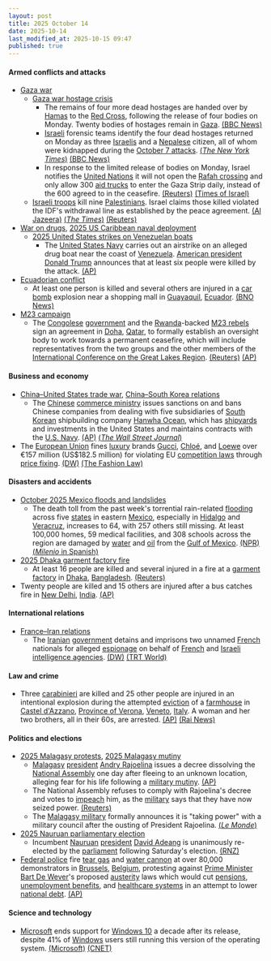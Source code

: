 ```yaml
---
layout: post
title: 2025 October 14
date: 2025-10-14
last_modified_at: 2025-10-15 09:47
published: true
---
```



#### Armed conflicts and attacks

* [Gaza war](https://en.wikipedia.org/wiki/Gaza_war "Gaza war")
  * [Gaza war hostage crisis](https://en.wikipedia.org/wiki/Gaza_war_hostage_crisis "Gaza war hostage crisis")
    * The remains of four more dead hostages are handed over by [Hamas](https://en.wikipedia.org/wiki/Hamas "Hamas") to the [Red Cross](https://en.wikipedia.org/wiki/Red_Cross "Red Cross"), following the release of four bodies on Monday. Twenty bodies of hostages remain in [Gaza](https://en.wikipedia.org/wiki/Gaza_Strip "Gaza Strip"). [(BBC News)](https://www.bbc.com/news/live/cx2r2z0gyp7t)
    * [Israeli](https://en.wikipedia.org/wiki/Israel "Israel") forensic teams identify the four dead hostages returned on Monday as three [Israelis](https://en.wikipedia.org/wiki/Israelis "Israelis") and a [Nepalese](https://en.wikipedia.org/wiki/Nepal "Nepal") citizen, all of whom were kidnapped during the [October 7 attacks](https://en.wikipedia.org/wiki/October_7_attacks "October 7 attacks"). [(*The New York Times*)](https://www.nytimes.com/2025/10/14/world/middleeast/israeli-hostages-bodies-hamas.html) [(BBC News)](https://www.bbc.com/news/articles/cx27ye11ey2o)
    * In response to the limited release of bodies on Monday, Israel notifies the [United Nations](https://en.wikipedia.org/wiki/United_Nations "United Nations") it will not open the [Rafah crossing](https://en.wikipedia.org/wiki/Rafah_Border_Crossing "Rafah Border Crossing") and only allow 300 [aid trucks](https://en.wikipedia.org/wiki/Gaza_Strip_famine "Gaza Strip famine") to enter the Gaza Strip daily, instead of the 600 agreed to in the ceasefire. [(Reuters)](https://www.reuters.com/world/middle-east/hamas-fighters-tighten-grip-gaza-clouding-future-ceasefire-2025-10-14/) [(Times of Israel)](https://www.timesofisrael.com/liveblog_entry/israel-tells-un-it-will-only-allow-half-of-agreed-number-of-aid-trucks-into-gaza-after-hamas-ceasefire-violation/)
  * [Israeli troops](https://en.wikipedia.org/wiki/Israel_Defense_Forces "Israel Defense Forces") kill nine [Palestinians](https://en.wikipedia.org/wiki/Palestinians "Palestinians"). Israel claims those killed violated the IDF's withdrawal line as established by the peace agreement. [(Al Jazeera)](https://www.aljazeera.com/news/liveblog/2025/10/14/live-trump-signs-gaza-ceasefire-deal-with-leaders-of-qatar-egypt-turkiye) [(*The Times*)](https://www.thetimes.com/world/middle-east/article/gaza-latest-news-hostages-peace-trump-ceasefire-netanyahu-h2cds53gv) [(Reuters)](https://www.reuters.com/world/middle-east/hamas-fighters-tighten-grip-gaza-clouding-future-ceasefire-2025-10-14/)
* [War on drugs](https://en.wikipedia.org/wiki/War_on_drugs "War on drugs"), [2025 US Caribbean naval deployment](https://en.wikipedia.org/wiki/2025_US_Caribbean_naval_deployment "2025 US Caribbean naval deployment")
  * [2025 United States strikes on Venezuelan boats](https://en.wikipedia.org/wiki/2025_United_States_strikes_on_Venezuelan_boats "2025 United States strikes on Venezuelan boats")
    * The [United States Navy](https://en.wikipedia.org/wiki/United_States_Navy "United States Navy") carries out an airstrike on an alleged drug boat near the coast of [Venezuela](https://en.wikipedia.org/wiki/Venezuela "Venezuela"). [American president](https://en.wikipedia.org/wiki/President_of_the_United_States "President of the United States") [Donald Trump](https://en.wikipedia.org/wiki/Donald_Trump "Donald Trump") announces that at least six people were killed by the attack. [(AP)](https://apnews.com/article/trump-cartels-drugs-venezuela-boat-strike-af1a784864268707a76755a98615563e)
* [Ecuadorian conflict](https://en.wikipedia.org/wiki/Ecuadorian_conflict_%282024%E2%80%93present%29 "Ecuadorian conflict (2024–present)")
  * At least one person is killed and several others are injured in a [car bomb](https://en.wikipedia.org/wiki/Car_bomb "Car bomb") explosion near a shopping mall in [Guayaquil](https://en.wikipedia.org/wiki/Guayaquil "Guayaquil"), [Ecuador](https://en.wikipedia.org/wiki/Ecuador "Ecuador"). [(BNO News)](https://bnonews.com/index.php/2025/10/car-bomb-explodes-near-shopping-mall-in-ecuadors-largest-city/)
* [M23 campaign](https://en.wikipedia.org/wiki/M23_campaign_%282022%E2%80%93present%29 "M23 campaign (2022–present)")
  * The [Congolese](https://en.wikipedia.org/wiki/Democratic_Republic_of_the_Congo "Democratic Republic of the Congo") [government](https://en.wikipedia.org/wiki/Government_of_the_Democratic_Republic_of_the_Congo "Government of the Democratic Republic of the Congo") and the [Rwanda](https://en.wikipedia.org/wiki/Rwanda "Rwanda")-backed [M23 rebels](https://en.wikipedia.org/wiki/March_23_Movement "March 23 Movement") sign an agreement in [Doha](https://en.wikipedia.org/wiki/Doha "Doha"), [Qatar](https://en.wikipedia.org/wiki/Qatar "Qatar"), to formally establish an oversight body to work towards a permanent ceasefire, which will include representatives from the two groups and the other members of the [International Conference on the Great Lakes Region](https://en.wikipedia.org/wiki/International_Conference_on_the_Great_Lakes_Region "International Conference on the Great Lakes Region"). [(Reuters)](https://www.reuters.com/world/africa/congo-m23-sign-deal-doha-ceasefire-monitoring-sources-say-2025-10-14/) [(AP)](https://apnews.com/article/congo-m23-rwanda-ceasefire-fighting-6e31fee274c3ca2c3a79fdd76078d3e9)

#### Business and economy

* [China–United States trade war](https://en.wikipedia.org/wiki/China%E2%80%93United_States_trade_war "China–United States trade war"), [China–South Korea relations](https://en.wikipedia.org/wiki/China%E2%80%93South_Korea_relations "China–South Korea relations")
  * The [Chinese](https://en.wikipedia.org/wiki/China "China") [commerce ministry](https://en.wikipedia.org/wiki/Ministry_of_Commerce_%28China%29 "Ministry of Commerce (China)") issues sanctions on and bans Chinese companies from dealing with five subsidiaries of [South Korean](https://en.wikipedia.org/wiki/South_Korea "South Korea") shipbuilding company [Hanwha Ocean](https://en.wikipedia.org/wiki/Hanwha_Ocean "Hanwha Ocean"), which has [shipyards](https://en.wikipedia.org/wiki/Shipyard "Shipyard") and investments in the United States and maintains contracts with the [U.S. Navy](https://en.wikipedia.org/wiki/U.S._Navy "U.S. Navy"). [(AP)](https://apnews.com/article/china-us-hanwha-shipbuilding-korea-trade-cb72348bb00cb95801c2d6b5a47702fa) [(*The Wall Street Journal*)](https://www.wsj.com/business/china-adds-hanwha-oceans-units-to-sanctions-list-d99b1757?gaa_at=eafs&gaa_n=ASWzDAhLAanPSuBDcOGNf5PG3T7KG0E8XPs0slqdGShQKDZzGPE5Tx1oLflY&gaa_ts=68eeb80c&gaa_sig=R0EUpfrgbh-lfvfsAjxIn_VxSn3hjfdvxcnrc5e2Kg526u_9CKqkW_5xBIhLSj7-Z4vrjQ_zWgeY4q7JkGxtqA%3D%3D)
* The [European Union](https://en.wikipedia.org/wiki/European_Union "European Union") fines [luxury](https://en.wikipedia.org/wiki/Luxury_goods "Luxury goods") brands [Gucci](https://en.wikipedia.org/wiki/Gucci "Gucci"), [Chloé](https://en.wikipedia.org/wiki/Chlo%C3%A9 "Chloé"), and [Loewe](https://en.wikipedia.org/wiki/Loewe_%28fashion_brand%29 "Loewe (fashion brand)") over €157 million (US$182.5 million) for violating EU [competition laws](https://en.wikipedia.org/wiki/European_Union_competition_law "European Union competition law") through [price fixing](https://en.wikipedia.org/wiki/Price_fixing "Price fixing"). [(DW)](https://www.dw.com/en/eu-fines-gucci-chloe-loewe-for-price-fixing/a-74350522) [(The Fashion Law)](https://www.thefashionlaw.com/eu-slaps-luxury-giants-with-e157m-in-fines-over-illegal-price-controls/)

#### Disasters and accidents

* [October 2025 Mexico floods and landslides](https://en.wikipedia.org/wiki/October_2025_Mexico_floods_and_landslides "October 2025 Mexico floods and landslides")
  * The death toll from the past week's torrential rain-related [flooding](https://en.wikipedia.org/wiki/Flood "Flood") across five [states](https://en.wikipedia.org/wiki/States_of_Mexico "States of Mexico") in eastern [Mexico](https://en.wikipedia.org/wiki/Mexico "Mexico"), especially in [Hidalgo](https://en.wikipedia.org/wiki/Hidalgo_%28state%29 "Hidalgo (state)") and [Veracruz](https://en.wikipedia.org/wiki/Veracruz "Veracruz"), increases to 64, with 257 others still missing. At least 100,000 homes, 59 medical facilities, and 308 schools across the region are damaged by [water](https://en.wikipedia.org/wiki/Water_damage "Water damage") and [oil](https://en.wikipedia.org/wiki/Oil_spill "Oil spill") from the [Gulf of Mexico](https://en.wikipedia.org/wiki/Gulf_of_Mexico "Gulf of Mexico"). [(NPR)](https://www.npr.org/2025/10/14/g-s1-93322/death-toll-torrential-rains-mexico) [(*Milenio* in Spanish)](https://www.milenio.com/estados/veracruz-que-pasa-en-poza-rica-otras-zonas-lluvias-e-indundaciones)
* [2025 Dhaka garment factory fire](https://en.wikipedia.org/wiki/2025_Dhaka_garment_factory_fire "2025 Dhaka garment factory fire")
  * At least 16 people are killed and several injured in a fire at a [garment factory](https://en.wikipedia.org/wiki/Textile_manufacturing "Textile manufacturing") in [Dhaka](https://en.wikipedia.org/wiki/Dhaka "Dhaka"), [Bangladesh](https://en.wikipedia.org/wiki/Bangladesh "Bangladesh"). [(Reuters)](https://www.reuters.com/world/asia-pacific/bangladesh-garment-factory-fire-kills-nine-with-toll-likely-rise-official-says-2025-10-14/)
* Twenty people are killed and 15 others are injured after a bus catches fire in [New Delhi](https://en.wikipedia.org/wiki/New_Delhi "New Delhi"), [India](https://en.wikipedia.org/wiki/India "India"). [(AP)](https://apnews.com/article/india-bus-fire-jaisalmer-919667c2c7c7cb84397f9ecfafb05a67)

#### International relations

* [France–Iran relations](https://en.wikipedia.org/wiki/France%E2%80%93Iran_relations "France–Iran relations")
  * The [Iranian](https://en.wikipedia.org/wiki/Iran "Iran") [government](https://en.wikipedia.org/wiki/Government_of_Iran "Government of Iran") detains and imprisons two unnamed [French](https://en.wikipedia.org/wiki/France "France") nationals for alleged [espionage](https://en.wikipedia.org/wiki/Espionage "Espionage") on behalf of [French](https://en.wikipedia.org/wiki/List_of_intelligence_agencies_of_France "List of intelligence agencies of France") and [Israeli intelligence agencies](https://en.wikipedia.org/wiki/Israeli_intelligence_community "Israeli intelligence community"). [(DW)](https://www.dw.com/en/iran-jails-2-french-citizens-on-spying-charges/a-74351918) [(TRT World)](https://www.trtworld.com/article/5ac74e14e7b8)

#### Law and crime

* Three [carabinieri](https://en.wikipedia.org/wiki/Carabinieri "Carabinieri") are killed and 25 other people are injured in an intentional explosion during the attempted [eviction](https://en.wikipedia.org/wiki/Eviction "Eviction") of a [farmhouse](https://en.wikipedia.org/wiki/Farmhouse "Farmhouse") in [Castel d'Azzano](https://en.wikipedia.org/wiki/Castel_d%27Azzano "Castel d'Azzano"), [Province of Verona](https://en.wikipedia.org/wiki/Province_of_Verona "Province of Verona"), [Veneto](https://en.wikipedia.org/wiki/Veneto "Veneto"), [Italy](https://en.wikipedia.org/wiki/Italy "Italy"). A woman and her two brothers, all in their 60s, are arrested. [(AP)](https://apnews.com/article/italy-carabinieri-killed-verona-e648aaa872105ec2b8ecd986e80163c0) [(Rai News)](https://www.rainews.it/maratona/2025/10/esplosione-in-un-casolare-a-castel-dazzano-durante-uno-sgombero-morti-3-carabinieri-217e469e-859f-46fb-9b70-6780755a1013.html)

#### Politics and elections

* [2025 Malagasy protests](https://en.wikipedia.org/wiki/2025_Malagasy_protests "2025 Malagasy protests"), [2025 Malagasy mutiny](https://en.wikipedia.org/wiki/2025_Malagasy_mutiny "2025 Malagasy mutiny")
  * [Malagasy](https://en.wikipedia.org/wiki/Madagascar "Madagascar") [president](https://en.wikipedia.org/wiki/List_of_presidents_of_Madagascar "List of presidents of Madagascar") [Andry Rajoelina](https://en.wikipedia.org/wiki/Andry_Rajoelina "Andry Rajoelina") issues a decree dissolving the [National Assembly](https://en.wikipedia.org/wiki/National_Assembly_%28Madagascar%29 "National Assembly (Madagascar)") one day after fleeing to an unknown location, alleging fear for his life following a [military mutiny](https://en.wikipedia.org/wiki/2025_Malagasy_mutiny "2025 Malagasy mutiny"). [(AP)](https://apnews.com/article/madagascar-protests-rajoelina-ab1e1eb1aca45fe7e80e81314ebdb0c6)
  * The National Assembly refuses to comply with Rajoelina's decree and votes to [impeach](https://en.wikipedia.org/wiki/Impeachment "Impeachment") him, as the [military](https://en.wikipedia.org/wiki/Madagascar_Armed_Forces "Madagascar Armed Forces") says that they have now seized power. [(Reuters)](https://www.reuters.com/world/asia-pacific/madagascars-president-dissolves-national-assembly-escalating-crisis-2025-10-14/)
  * The [Malagasy military](https://en.wikipedia.org/wiki/Madagascar_Armed_Forces "Madagascar Armed Forces") formally announces it is "taking power" with a military council after the ousting of President Rajoelina. [(*Le Monde*)](https://www.lemonde.fr/afrique/article/2025/10/14/madagascar-des-militaires-disent-prendre-le-pouvoir-apres-la-destitution-du-president-andry-rajoelina_6646603_3212.html)
* [2025 Nauruan parliamentary election](https://en.wikipedia.org/wiki/2025_Nauruan_parliamentary_election "2025 Nauruan parliamentary election")
  * Incumbent [Nauruan](https://en.wikipedia.org/wiki/Nauru "Nauru") [president](https://en.wikipedia.org/wiki/President_of_Nauru "President of Nauru") [David Adeang](https://en.wikipedia.org/wiki/David_Adeang "David Adeang") is unanimously re-elected by the [parliament](https://en.wikipedia.org/wiki/Parliament_of_Nauru "Parliament of Nauru") following Saturday's election. [(RNZ)](https://www.rnz.co.nz/international/pacific-news/575881/nauru-s-david-adeang-re-elected-as-president-unopposed)
* [Federal police](https://en.wikipedia.org/wiki/Federal_Police_%28Belgium%29 "Federal Police (Belgium)") fire [tear gas](https://en.wikipedia.org/wiki/Tear_gas "Tear gas") and [water cannon](https://en.wikipedia.org/wiki/Water_cannon "Water cannon") at over 80,000 demonstrators in [Brussels](https://en.wikipedia.org/wiki/Brussels "Brussels"), [Belgium](https://en.wikipedia.org/wiki/Belgium "Belgium"), protesting against [Prime Minister](https://en.wikipedia.org/wiki/Prime_Minister_of_Belgium "Prime Minister of Belgium") [Bart De Wever](https://en.wikipedia.org/wiki/Bart_De_Wever "Bart De Wever")'s proposed [austerity](https://en.wikipedia.org/wiki/Austerity "Austerity") laws which would cut [pensions](https://en.wikipedia.org/wiki/Pension "Pension"), [unemployment benefits](https://en.wikipedia.org/wiki/Unemployment_benefit "Unemployment benefit"), and [healthcare systems](https://en.wikipedia.org/wiki/Healthcare_system "Healthcare system") in an attempt to lower [national debt](https://en.wikipedia.org/wiki/National_debt "National debt"). [(AP)](https://apnews.com/article/belgium-protest-strike-brussels-austerity-measures-3cf5d7f65db2fd25793935432e239e31)

#### Science and technology

* [Microsoft](https://en.wikipedia.org/wiki/Microsoft "Microsoft") ends support for [Windows 10](https://en.wikipedia.org/wiki/Windows_10 "Windows 10") a decade after its release, despite 41% of [Windows](https://en.wikipedia.org/wiki/Microsoft_Windows "Microsoft Windows") users still running this version of the operating system. [(Microsoft)](https://support.microsoft.com/en-us/windows/windows-10-support-ends-on-october-14-2025-2ca8b313-1946-43d3-b55c-2b95b107f281) [(CNET)](https://www.cnet.com/tech/services-and-software/microsoft-ends-support-for-windows-10-tuesday-heres-what-you-need-to-know/)
